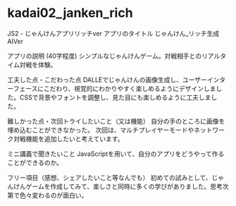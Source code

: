 # kadai02_janken_rich
JS2 - じゃんけんアプリリッチver
アプリのタイトル
じゃんけん_リッチ生成AIVer

アプリの説明 (40字程度)
シンプルなじゃんけんゲーム。対戦相手とのリアルタイム対戦を体験。

工夫した点・こだわった点
DALLEでじゃんけんの画像生成し、ユーザーインターフェースにこだわり、視覚的にわかりやすく楽しめるようにデザインしました。CSSで背景やフォントを調整し、見た目にも楽しめるように工夫しました。

難しかった点・次回トライしたいこと（又は機能）
自分の手のところに画像を埋め込むことができなかった。
次回は、マルチプレイヤーモードやネットワーク対戦機能を追加したいと考えています。

ミニ講義で聞きたいこと
JavaScriptを用いて、自分のアプリをどうやって作ることができるのか。

フリー項目（感想、シェアしたいこと等なんでも）
初めての試みとして、じゃんけんゲームを作成してみて、楽しさと同時に多くの学びがありました。思考次第で色々変わるのが面白い。
